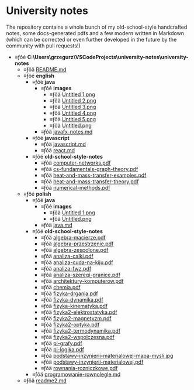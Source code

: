 # University notes
The repository contains a whole bunch of my old-school-style handcrafted notes, some docs-generated pdfs and a few modern written in Markdown (which can be corrected or even further developed in the future by the community with pull requests!)

- ≡ƒôé __C:\\Users\\grzegurz\\VSCodeProjects\\university\-notes\\university\-notes__
   - ≡ƒôä [README.md](README.md)
   - ≡ƒôé __english__
     - ≡ƒôé __java__
       - ≡ƒôé __images__
         - ≡ƒôä [Untitled 1.png](english/java/images/Untitled%201.png)
         - ≡ƒôä [Untitled 2.png](english/java/images/Untitled%202.png)
         - ≡ƒôä [Untitled 3.png](english/java/images/Untitled%203.png)
         - ≡ƒôä [Untitled 4.png](english/java/images/Untitled%204.png)
         - ≡ƒôä [Untitled 5.png](english/java/images/Untitled%205.png)
         - ≡ƒôä [Untitled.png](english/java/images/Untitled.png)
       - ≡ƒôä [javafx\-notes.md](english/java/javafx-notes.md)
     - ≡ƒôé __javascript__
       - ≡ƒôä [javascript.md](english/javascript/javascript.md)
       - ≡ƒôä [react.md](english/javascript/react.md)
     - ≡ƒôé __old\-school\-style\-notes__
       - ≡ƒôä [computer\-networks.pdf](english/old-school-style-notes/computer-networks.pdf)
       - ≡ƒôä [cs\-fundamentals\-graph\-theory.pdf](english/old-school-style-notes/cs-fundamentals-graph-theory.pdf)
       - ≡ƒôä [heat\-and\-mass\-transfer\-examples.pdf](english/old-school-style-notes/heat-and-mass-transfer-examples.pdf)
       - ≡ƒôä [heat\-and\-mass\-transfer\-theory.pdf](english/old-school-style-notes/heat-and-mass-transfer-theory.pdf)
       - ≡ƒôä [numerical\-methods.pdf](english/old-school-style-notes/numerical-methods.pdf)
   - ≡ƒôé __polish__
     - ≡ƒôé __java__
       - ≡ƒôé __images__
         - ≡ƒôä [Untitled 1.png](polish/java/images/Untitled%201.png)
         - ≡ƒôä [Untitled.png](polish/java/images/Untitled.png)
       - ≡ƒôä [java.md](polish/java/java.md)
     - ≡ƒôé __old\-school\-style\-notes__
       - ≡ƒôä [algebra\-macierze.pdf](polish/old-school-style-notes/algebra-macierze.pdf)
       - ≡ƒôä [algebra\-przestrzenie.pdf](polish/old-school-style-notes/algebra-przestrzenie.pdf)
       - ≡ƒôä [algebra\-zespolone.pdf](polish/old-school-style-notes/algebra-zespolone.pdf)
       - ≡ƒôä [analiza\-calki.pdf](polish/old-school-style-notes/analiza-calki.pdf)
       - ≡ƒôä [analiza\-cuda\-na\-kiju.pdf](polish/old-school-style-notes/analiza-cuda-na-kiju.pdf)
       - ≡ƒôä [analiza\-fwz.pdf](polish/old-school-style-notes/analiza-fwz.pdf)
       - ≡ƒôä [analiza\-szeregi\-granice.pdf](polish/old-school-style-notes/analiza-szeregi-granice.pdf)
       - ≡ƒôä [architektury\-komputerow.pdf](polish/old-school-style-notes/architektury-komputerow.pdf)
       - ≡ƒôä [chemia.pdf](polish/old-school-style-notes/chemia.pdf)
       - ≡ƒôä [fizyka\-drgania.pdf](polish/old-school-style-notes/fizyka-drgania.pdf)
       - ≡ƒôä [fizyka\-dynamika.pdf](polish/old-school-style-notes/fizyka-dynamika.pdf)
       - ≡ƒôä [fizyka\-kinematyka.pdf](polish/old-school-style-notes/fizyka-kinematyka.pdf)
       - ≡ƒôä [fizyka2\-elektrostatyka.pdf](polish/old-school-style-notes/fizyka2-elektrostatyka.pdf)
       - ≡ƒôä [fizyka2\-magnetyzm.pdf](polish/old-school-style-notes/fizyka2-magnetyzm.pdf)
       - ≡ƒôä [fizyka2\-optyka.pdf](polish/old-school-style-notes/fizyka2-optyka.pdf)
       - ≡ƒôä [fizyka2\-termodynamika.pdf](polish/old-school-style-notes/fizyka2-termodynamika.pdf)
       - ≡ƒôä [fizyka2\-wspolczesna.pdf](polish/old-school-style-notes/fizyka2-wspolczesna.pdf)
       - ≡ƒôä [pi\-grafy.pdf](polish/old-school-style-notes/pi-grafy.pdf)
       - ≡ƒôä [pi\-logika.pdf](polish/old-school-style-notes/pi-logika.pdf)
       - ≡ƒôä [podstawy\-inzynierii\-materialowej\-mapa\-mysli.jpg](polish/old-school-style-notes/podstawy-inzynierii-materialowej-mapa-mysli.jpg)
       - ≡ƒôä [podstawy\-inzynierii\-materialowej.pdf](polish/old-school-style-notes/podstawy-inzynierii-materialowej.pdf)
       - ≡ƒôä [rownania\-rozniczkowe.pdf](polish/old-school-style-notes/rownania-rozniczkowe.pdf)
     - ≡ƒôä [programowanie\-rownolegle.md](polish/programowanie-rownolegle.md)
   - ≡ƒôä [readme2.md](readme2.md)

